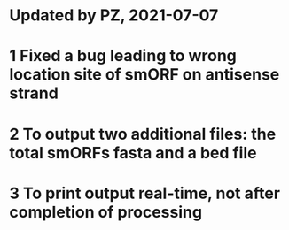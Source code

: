 # Updated by PZ, 2021-07-07
# 1 Fixed a bug leading to wrong location site of smORF on antisense strand
# 2 To output two additional files: the total smORFs fasta and a bed file
# 3 To print output real-time, not after completion of processing
